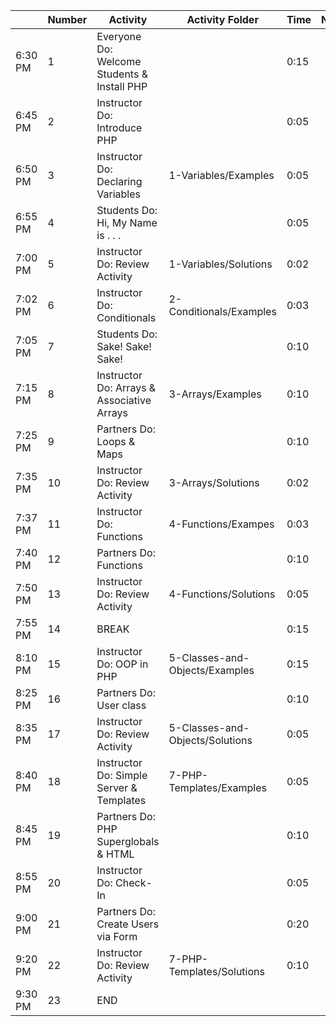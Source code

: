 |         | Number | Activity                                    | Activity Folder                 | Time | Notes |
| ------- | ------ | ------------------------------------------- | ------------------------------- | ---- | ----- |
| 6:30 PM | 1      | Everyone Do: Welcome Students & Install PHP |                                 | 0:15 |       |
| 6:45 PM | 2      | Instructor Do: Introduce PHP                |                                 | 0:05 |       |
| 6:50 PM | 3      | Instructor Do: Declaring Variables          | 1-Variables/Examples            | 0:05 |       |
| 6:55 PM | 4      | Students Do: Hi, My Name is . . .           |                                 | 0:05 |       |
| 7:00 PM | 5      | Instructor Do: Review Activity              | 1-Variables/Solutions           | 0:02 |       |
| 7:02 PM | 6      | Instructor Do: Conditionals                 | 2-Conditionals/Examples         | 0:03 |       |
| 7:05 PM | 7      | Students Do: Sake! Sake! Sake!              |                                 | 0:10 |       |
| 7:15 PM | 8      | Instructor Do: Arrays & Associative Arrays  | 3-Arrays/Examples               | 0:10 |       |
| 7:25 PM | 9      | Partners Do: Loops & Maps                   |                                 | 0:10 |       |
| 7:35 PM | 10     | Instructor Do: Review Activity              | 3-Arrays/Solutions              | 0:02 |       |
| 7:37 PM | 11     | Instructor Do: Functions                    | 4-Functions/Exampes             | 0:03 |       |
| 7:40 PM | 12     | Partners Do: Functions                      |                                 | 0:10 |       |
| 7:50 PM | 13     | Instructor Do: Review Activity              | 4-Functions/Solutions           | 0:05 |       |
| 7:55 PM | 14     | BREAK                                       |                                 | 0:15 |       |
| 8:10 PM | 15     | Instructor Do: OOP in PHP                   | 5-Classes-and-Objects/Examples  | 0:15 |       |
| 8:25 PM | 16     | Partners Do: User class                     |                                 | 0:10 |       |
| 8:35 PM | 17     | Instructor Do: Review Activity              | 5-Classes-and-Objects/Solutions | 0:05 |       |
| 8:40 PM | 18     | Instructor Do: Simple Server & Templates    | 7-PHP-Templates/Examples        | 0:05 |       |
| 8:45 PM | 19     | Partners Do: PHP Superglobals & HTML        |                                 | 0:10 |       |
| 8:55 PM | 20     | Instructor Do: Check-In                     |                                 | 0:05 |       |
| 9:00 PM | 21     | Partners Do: Create Users via Form          |                                 | 0:20 |       |
| 9:20 PM | 22     | Instructor Do: Review Activity              | 7-PHP-Templates/Solutions       | 0:10 |       |
| 9:30 PM | 23     | END                                         |                                 |      |       |
